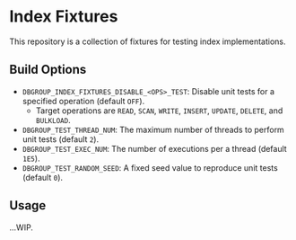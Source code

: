 # Index Fixtures

This repository is a collection of fixtures for testing index implementations.

## Build Options

- `DBGROUP_INDEX_FIXTURES_DISABLE_<OPS>_TEST`: Disable unit tests for a specified operation (default `OFF`).
    - Target operations are `READ`, `SCAN`, `WRITE`, `INSERT`, `UPDATE`, `DELETE`, and `BULKLOAD`.
- `DBGROUP_TEST_THREAD_NUM`: The maximum number of threads to perform unit tests (default `2`).
- `DBGROUP_TEST_EXEC_NUM`: The number of executions per a thread (default `1E5`).
- `DBGROUP_TEST_RANDOM_SEED`: A fixed seed value to reproduce unit tests (default `0`).

## Usage

...WIP.
